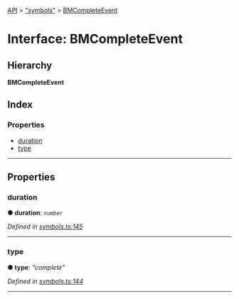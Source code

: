 [API](../README.md) > ["symbols"](../modules/_symbols_.md) > [BMCompleteEvent](../interfaces/_symbols_.bmcompleteevent.md)

# Interface: BMCompleteEvent

## Hierarchy

**BMCompleteEvent**

## Index

### Properties

* [duration](_symbols_.bmcompleteevent.md#duration)
* [type](_symbols_.bmcompleteevent.md#type)

---

## Properties

<a id="duration"></a>

###  duration

**● duration**: *`number`*

*Defined in [symbols.ts:145](https://github.com/ngx-lottie/ngx-lottie/blob/1389b69/src/lottie/src/symbols.ts#L145)*

___
<a id="type"></a>

###  type

**● type**: *"complete"*

*Defined in [symbols.ts:144](https://github.com/ngx-lottie/ngx-lottie/blob/1389b69/src/lottie/src/symbols.ts#L144)*

___

